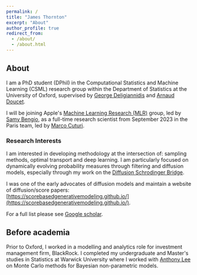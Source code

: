 ```yaml
---
permalink: /
title: "James Thornton"
excerpt: "About"
author_profile: true
redirect_from: 
  - /about/
  - /about.html
---
```



## About
I am a PhD student (DPhil) in the Computational Statistics and Machine Learning (CSML) research group within the Department of Statistics at the University of Oxford, supervised by [George Deligiannidis](https://www.stats.ox.ac.uk/~deligian/) and [Arnaud Doucet](https://www.stats.ox.ac.uk/~doucet/).

I will be joining Apple's [Machine Learning Research (MLR)](https://machinelearning.apple.com) group, led by [Samy Bengio](https://bengio.abracadoudou.com), as a full-time research scientist from September 2023 in the Paris team, led by [Marco Cuturi](https://marcocuturi.net).

### Research Interests
I am interested in developing methodology at the intersection of: sampling methods, optimal transport and deep learning. I am particularly focused on dynamically evolving probability measures through filtering and diffusion models, especially through my work on the [Diffusion Schrodinger Bridge](https://jtt94.github.io/papers/schrodinger_bridge).

I was one of the early advocates of diffusion models and maintain a website of diffusion/score papers: [https://scorebasedgenerativemodeling.github.io/](https://scorebasedgenerativemodeling.github.io/).

For a full list please see [Google scholar](https://scholar.google.co.uk/citations?user=oFZHOwgAAAAJ&hl=en).

## Before academia
Prior to Oxford, I worked in a modelling and analytics role for investment management firm, BlackRock. I completed my undergraduate and Master's studies in Statistics at Warwick University where I worked with [Anthony Lee](https://sites.google.com/view/anthonylee/supervision) on Monte Carlo methods for Bayesian non-parametric models.


